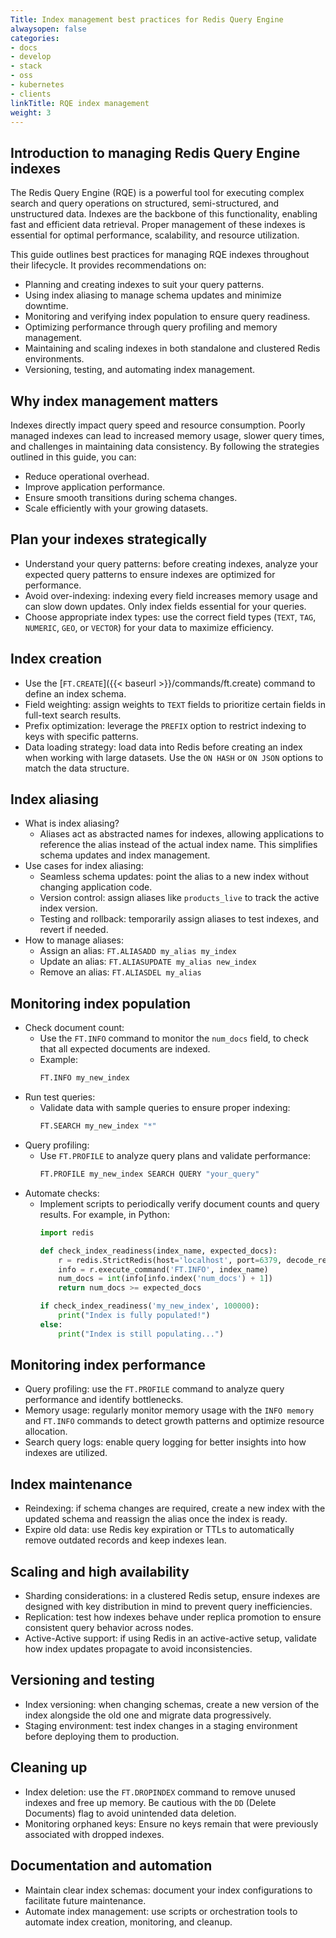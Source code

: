 ```yaml
---
Title: Index management best practices for Redis Query Engine
alwaysopen: false
categories:
- docs
- develop
- stack
- oss
- kubernetes
- clients
linkTitle: RQE index management
weight: 3
---
```

## Introduction to managing Redis Query Engine indexes

The Redis Query Engine (RQE) is a powerful tool for executing complex search and query operations on structured, semi-structured, and unstructured data. Indexes are the backbone of this functionality, enabling fast and efficient data retrieval.
Proper management of these indexes is essential for optimal performance, scalability, and resource utilization.

This guide outlines best practices for managing RQE indexes throughout their lifecycle. It provides recommendations on:

- Planning and creating indexes to suit your query patterns.
- Using index aliasing to manage schema updates and minimize downtime.
- Monitoring and verifying index population to ensure query readiness.
- Optimizing performance through query profiling and memory management.
- Maintaining and scaling indexes in both standalone and clustered Redis environments.
- Versioning, testing, and automating index management.

## Why index management matters

Indexes directly impact query speed and resource consumption.
Poorly managed indexes can lead to increased memory usage, slower query times, and challenges in maintaining data consistency.
By following the strategies outlined in this guide, you can:

- Reduce operational overhead.
- Improve application performance.
- Ensure smooth transitions during schema changes.
- Scale efficiently with your growing datasets.

## Plan your indexes strategically
   - Understand your query patterns: before creating indexes, analyze your expected query patterns to ensure indexes are optimized for performance.
   - Avoid over-indexing: indexing every field increases memory usage and can slow down updates. Only index fields essential for your queries.
   - Choose appropriate index types: use the correct field types (`TEXT`, `TAG`, `NUMERIC`, `GEO`, or `VECTOR`) for your data to maximize efficiency.

## Index creation
   - Use the [`FT.CREATE`]({{< baseurl >}}/commands/ft.create) command to define an index schema.
   - Field weighting: assign weights to `TEXT` fields to prioritize certain fields in full-text search results.
   - Prefix optimization: leverage the `PREFIX` option to restrict indexing to keys with specific patterns.
   - Data loading strategy: load data into Redis before creating an index when working with large datasets. Use the `ON HASH` or `ON JSON` options to match the data structure.

## Index aliasing
   - What is index aliasing?
     - Aliases act as abstracted names for indexes, allowing applications to reference the alias instead of the actual index name. This simplifies schema updates and index management.
   - Use cases for index aliasing:
     - Seamless schema updates: point the alias to a new index without changing application code.
     - Version control: assign aliases like `products_live` to track the active index version.
     - Testing and rollback: temporarily assign aliases to test indexes, and revert if needed.
   - How to manage aliases:
     - Assign an alias: `FT.ALIASADD my_alias my_index`
     - Update an alias: `FT.ALIASUPDATE my_alias new_index`
     - Remove an alias: `FT.ALIASDEL my_alias`

## Monitoring index population
   - Check document count:
     - Use the `FT.INFO` command to monitor the `num_docs` field, to check that all expected documents are indexed.
     - Example:
       ```bash
       FT.INFO my_new_index
       ```
   - Run test queries:
     - Validate data with sample queries to ensure proper indexing:
       ```bash
       FT.SEARCH my_new_index "*"
       ```
   - Query profiling:
     - Use `FT.PROFILE` to analyze query plans and validate performance:
       ```bash
       FT.PROFILE my_new_index SEARCH QUERY "your_query"
       ```
   - Automate checks:
     - Implement scripts to periodically verify document counts and query results. For example, in Python:
       ```python
       import redis

       def check_index_readiness(index_name, expected_docs):
           r = redis.StrictRedis(host='localhost', port=6379, decode_responses=True)
           info = r.execute_command('FT.INFO', index_name)
           num_docs = int(info[info.index('num_docs') + 1])
           return num_docs >= expected_docs

       if check_index_readiness('my_new_index', 100000):
           print("Index is fully populated!")
       else:
           print("Index is still populating...")
       ```

## Monitoring index performance
   - Query profiling: use the `FT.PROFILE` command to analyze query performance and identify bottlenecks.
   - Memory usage: regularly monitor memory usage with the `INFO memory` and `FT.INFO` commands to detect growth patterns and optimize resource allocation.
   - Search query logs: enable query logging for better insights into how indexes are utilized.

## Index maintenance
   - Reindexing: if schema changes are required, create a new index with the updated schema and reassign the alias once the index is ready.
   - Expire old data: use Redis key expiration or TTLs to automatically remove outdated records and keep indexes lean.

## Scaling and high availability
   - Sharding considerations: in a clustered Redis setup, ensure indexes are designed with key distribution in mind to prevent query inefficiencies.
   - Replication: test how indexes behave under replica promotion to ensure consistent query behavior across nodes.
   - Active-Active support: if using Redis in an active-active setup, validate how index updates propagate to avoid inconsistencies.

## Versioning and testing
   - Index versioning: when changing schemas, create a new version of the index alongside the old one and migrate data progressively.
   - Staging environment: test index changes in a staging environment before deploying them to production.

## Cleaning up
   - Index deletion: use the `FT.DROPINDEX` command to remove unused indexes and free up memory. Be cautious with the `DD` (Delete Documents) flag to avoid unintended data deletion.
   - Monitoring orphaned keys: Ensure no keys remain that were previously associated with dropped indexes.

## Documentation and automation
   - Maintain clear index schemas: document your index configurations to facilitate future maintenance.
   - Automate index management: use scripts or orchestration tools to automate index creation, monitoring, and cleanup.
